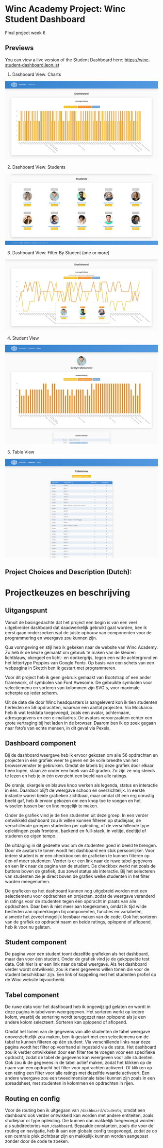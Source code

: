 # Winc Academy Project: Winc Student Dashboard

Final project week 6

## Previews

You can view a live version of the Student Dashboard here: https://winc-student-dashboard.leon.ist

1. Dashboard View: Charts

![Dashboard View](docs/wsd-preview1.png)

2. Dashboard View: Students

![Students View](docs/wsd-preview2.png)

3. Dashboard View: Filter By Student (one or more)

![Filter View](docs/wsd-preview3.png)

4. Student View

![Student View](docs/wsd-preview4.png)

5. Table View

![Table View](docs/wsd-preview5.png)


## Project Choices and Description (Dutch):

# Projectkeuzes en beschrijving

## Uitgangspunt

Vanuit de basisgedachte dat het project een begin is van een veel uitgebreider dashboard dat daadwerkelijk gebruikt gaat worden, ben ik eerst gaan onderzoeken wat de juiste opbouw van componenten voor de programmering en weergave zou kunnen zijn.

Qua vormgeving en stijl heb ik gekeken naar de website van Winc Academy. Zo heb ik de keuze gemaakt om gebruik te maken van de kleuren lichtblauw, okergeel en licht- en donkergrijs, tegen een witte achtergrond en het lettertype Poppins van Google Fonts. Op basis van een schets van een webpagina in Sketch ben ik gestart met programmeren.

Voor dit project heb ik geen gebruik gemaakt van Bootstrap of een ander framework, of symbolen van Font Awesome. De gebruikte symbolen voor selectiemenu en sorteren van kolommen zijn SVG's, voor maximale scherpte op ieder scherm.

Uit de data die door Winc headquarters is aangeleverd kon ik tien studenten herleiden en 56 opdrachten, waarvan een aantal projecten. Via Mockaroo heb ik wat testdata toegevoegd, zoals een avatar, achternaam, adresgegevens en een e-mailadres. De avatars veroorzaakten echter een grote vertraging bij het laden in de browser. Daarom ben ik op zoek gegaan naar foto’s van echte mensen, in dit geval via Pexels.

## Dashboard component

Bij de dashboard weergave heb ik ervoor gekozen om alle 56 opdrachten en projecten in één grafiek weer te geven en de volle breedte van het browservenster te gebruiken. Omdat de labels bij deze grafiek door elkaar heen lopen, staan ze onder een hoek van 40 graden. Zo zijn ze nog steeds te lezen en heb je in één overzicht een beeld van alle ratings.

De oranje, okergele en blauwe knop werken als legenda, status en interactie in één. Daardoor blijft de weergave schoon en overzichtelijk. In eerste instantie waren beide grafieken zichtbaar, maar omdat dit een erg onrustig beeld gaf, heb ik ervoor gekozen om een knop toe te voegen en het wisselen tussen bar en line mogelijk te maken.

Onder de grafiek vind je de tien studenten uit deze groep. In een verder ontwikkeld dashboard zou ik willen kunnen filteren op studiejaar, de verschillende groepen studenten per opleiding, of de verschillende type opleidingen zoals frontend, backend en full-stack, in voltijd, deeltijd of studeren op eigen tempo.

De uitdaging in dit gedeelte was om de studenten goed in beeld te brengen. Door de avatars te tonen wordt het dashboard een stuk persoonlijker. Voor iedere student is er een checkbox om de grafieken te kunnen filteren op één of meer studenten. Verder is er een link naar de ruwe tabel gegevens en een link naar de pagina van de student. De checkbox werkt net zoals de buttons boven de grafiek, dus zowel status als interactie. Bij het selecteren van studenten zie je direct boven de grafiek welke studenten in het filter worden meegenomen.

De grafieken op het dashboard kunnen nog uitgebreid worden met een selectiemenu voor opdrachten en projecten, zodat de weergave veranderd in ratings voor de studenten tegen één opdracht in plaats van alle opdrachten. Daar ben ik niet meer aan toegekomen, omdat ik tijd wilde besteden aan opmerkingen bij componenten, functies en variabelen, alsmede het zoveel mogelijk leesbaar maken van de code. Ook het sorteren van de grafiek op opdracht naam en beide ratings, oplopend of aflopend, heb ik voor nu gelaten.

## Student component

De pagina voor een student toont dezelfde grafieken als het dashboard, maar dan voor één student. Onder de grafiek vind je de gekoppelde test data. Ook hier is er een link naar de tabel weergave.  Als het dashboard verder wordt ontwikkeld, zou ik meer gegevens willen tonen die voor de student beschikbaar zijn. Een link of koppeling met het studenten profiel op de Winc website bijvoorbeeld.

## Tabel component

De ruwe data voor het dashboard heb ik ongewijzigd gelaten en wordt in deze pagina in tabelvorm weergegeven. Het sorteren werkt op iedere kolom, waarbij de sortering wordt teruggezet naar oplopend als je een andere kolom selecteert. Sorteren kan oplopend of aflopend.

Omdat het tonen van de gegevens van alle studenten de tabel weergave onoverzichtelijk zou maken, ben ik gestart met een selectiemenu om de tabel te kunnen filteren op één student. Via verschillende links naar deze pagina wordt het filter op voorhand al ingesteld via de state. Het dashboard zou ik verder ontwikkelen door een filter toe te voegen voor een specifieke opdracht, zodat de tabel de gegevens kan weergeven voor alle studenten. Ook zou ik de gegevens in de tabel actief maken, zodat het klikken op de naam van een opdracht het filter voor opdrachten activeert.  Of klikken op een rating een filter voor alle ratings met dezelfde waarde activeert. Een andere weergave zou een tweedimensionale tabel kunnen zijn zoals in een spreadsheet, met studenten in kolommen en opdrachten in rijen.

## Routing en config

Voor de routing ben ik uitgegaan van `/dashboard/students`, omdat een dashboard ook verder ontwikkeld kan worden met andere entiteiten, zoals studiejaar or type opleiding. Die kunnen dan makkelijk toegevoegd worden als subdirectories van `/dashboard`. Bepaalde constanten, zoals die voor de routing en navigatie, heb ik aan een globale config toegevoegd, zodat ze op een centrale plek zichtbaar zijn en makkelijk kunnen worden aangepast zonder door de code te zoeken.
